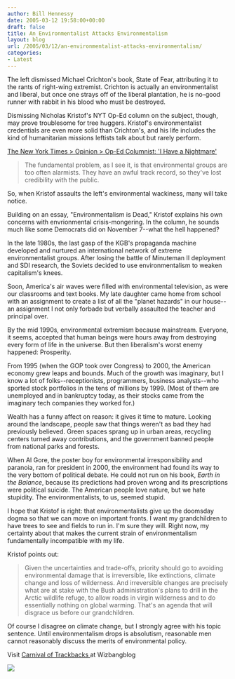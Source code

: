 ```yaml
---
author: Bill Hennessy
date: 2005-03-12 19:58:00+00:00
draft: false
title: An Environmentalist Attacks Environmentalism
layout: blog
url: /2005/03/12/an-environmentalist-attacks-environmentalism/
categories:
- Latest
---
```


The left dismissed Michael Crichton's book, State of Fear, attributing it to the rants of right-wing extremist. Crichton is actually an environmentalist and liberal, but once one strays off of the liberal plantation, he is no-good runner with rabbit in his blood who must be destroyed.




Dismissing Nicholas Kristof's NYT Op-Ed column on the subject, though, may prove troublesome for tree huggers. Kristof's environmentalist credentials are even more solid than Crichton's, and his life includes the kind of humanitarian missions leftists talk about but rarely perform.




[The New York Times > Opinion > Op-Ed Columnist: 'I Have a Nightmare'](https://www.nytimes.com/2005/03/12/opinion/12kristof.html?hp)




> 

> 
> The fundamental problem, as I see it, is that environmental groups are too often alarmists. They have an awful track record, so they've lost credibility with the public.
> 
> 




So, when Kristof assaults the left's environmental wackiness, many will take notice.




Building on an essay, "Environmentalism is Dead," Kristof explains his own concerns with envrionmental crisis-mongering. In the column, he sounds much like some Democrats did on November 7--what the hell happened?




In the late 1980s, the last gasp of the KGB's propaganda machine developed and nurtured an international network of extreme environmentalist groups. After losing the battle of Minuteman II deployment and SDI research, the Soviets decided to use environmentalism to weaken capitalism's knees.




Soon, America's air waves were filled with environmental television, as were our classrooms and text books. My late daughter came home from school with an assignment to create a list of all the "planet hazards" in our house--an assignment I not only forbade but verbally assaulted the teacher and principal over.




By the mid 1990s, environmental extremism because mainstream. Everyone, it seems, accepted that human beings were hours away from destroying every form of life in the universe. But then liberalism's worst enemy happened: Prosperity.




From 1995 (when the GOP took over Congress) to 2000, the American economy grew leaps and bounds. Much of the growth was imaginary, but I know a lot of folks--receptionists, programmers, business analysts--who sported stock portfolios in the tens of millions by 1999. (Most of them are unemployed and in bankruptcy today, as their stocks came from the imaginary tech companies they worked for.)




Wealth has a funny affect on reason: it gives it time to mature. Looking around the landscape, people saw that things weren't as bad they had previously believed. Green spaces sprang up in urban areas, recycling centers turned away contributions, and the government banned people from national parks and forests.




When Al Gore, the poster boy for environmental irresponsibility and paranoia, ran for president in 2000, the environment had found its way to the very bottom of political debate. He could not run on his book, _Earth in the Balance_, because its predictions had proven wrong and its prescriptions were political suicide. The American people love nature, but we hate stupidity. The environmentalists, to us, seemed stupid.




I hope that Kristof is right: that environmentalists give up the doomsday dogma so that we can move on important fronts. I want my grandchildren to have trees to see and fields to run in. I'm sure they will. Right now, my certainty about that makes the current strain of environmentalism fundamentally incompatible with my life.




Kristof points out:




> 

> 
> Given the uncertainties and trade-offs, priority should go to avoiding environmental damage that is irreversible, like extinctions, climate change and loss of wilderness. And irreversible changes are precisely what are at stake with the Bush administration's plans to drill in the Arctic wildlife refuge, to allow roads in virgin wilderness and to do essentially nothing on global warming. That's an agenda that will disgrace us before our grandchildren.
> 
> 




Of course I disagree on climate change, but I strongly agree with his topic sentence. Until environmentalism drops is absolutism, reasonable men cannot reasonably discuss the merits of environmental policy.




Visit [Carnival of Trackbacks ](https://wizbangblog.com/archives/005346.php)at Wizbangblog

![](https://blog.billhennessy.com/aggbug.aspx?PostID=1342)

